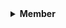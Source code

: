 <details>

<summary><b>Member</b></summary>

### Frontend
| <img src="https://avatars.githubusercontent.com/u/179894785?v=4" width="150px" /> | <img src="https://avatars.githubusercontent.com/u/181455870?v=4" width="150px" /> |
| :------------------------------------------------------------------------------:  | :------------------------------------------------------------------------------:  |
|                       [이민용](https://github.com/myllli)                         |                      [이아림](https://github.com/rimedang)                         |

### Backend
| <img src="https://avatars.githubusercontent.com/u/163238859?v=4" width="150px" /> | <img src="https://avatars.githubusercontent.com/u/79650116?v=4" width="150px" />  |
| :------------------------------------------------------------------------------:  | :------------------------------------------------------------------------------:  |
|                       [김기웅](https://github.com/KiwoongKim-1227)                |                      [박대경](https://github.com/ggok0265)                         |

### AI/ML
| <img src="https://avatars.githubusercontent.com/u/175580828?v=4" width="150px" /> | <img src="https://avatars.githubusercontent.com/u/181230186?v=4" width="150px" /> |
| :------------------------------------------------------------------------------:  | :------------------------------------------------------------------------------:  |
|                       [박미나](https://github.com/juiia7)                         |                      [이석환](https://github.com/seok1213)                         |

</details>

